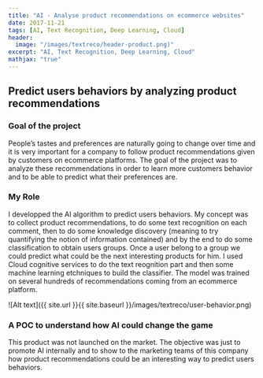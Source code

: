 ```yaml
---
title: "AI - Analyse product recommendations on ecommerce websites"
date: 2017-11-21
tags: [AI, Text Recognition, Deep Learning, Cloud]
header:
  image: "/images/textreco/header-product.png)"
excerpt: "AI, Text Recognition, Deep Learning, Cloud"
mathjax: "true"
---
```


## Predict users behaviors by analyzing product recommendations

### Goal of the project
People’s tastes and preferences are naturally going to change over time and it is very important for a company to follow product recommendations given by customers on ecommerce platforms. The goal of the project was to analyze these recommendations in order to learn more customers behavior and to be able to predict what their preferences are.

### My Role
I developped the AI algorithm to predict users behaviors.
My concept was to collect product recommendations, to do some text recognition on each comment, then to do some knowledge discovery (meaning to try quantifying the notion of information contained) and by the end to do some classification to obtain users groups. Once a user belong to a group we could predict what could be the next interesting products for him.
I used Cloud cognitive services to do the text reognition part and then some machine learning etchniques to build the classifier.
The model was trained on several hundreds of recommendations coming from an ecommerce platform. 

![Alt text]({{ site.url }}{{ site.baseurl }}/images/textreco/user-behavior.png)

### A POC to understand how AI could change the game
This product was not launched on the market. 
The objective was just to promote AI internally and to show to the marketing teams of this company how product recommendations could be an interesting way to predict users behaviors.
